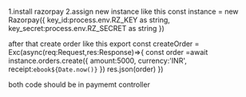 1.install razorpay 
2.assign new instance like this 
const instance = new Razorpay({
	key_id:process.env.RZ_KEY as string,
	key_secret:process.env.RZ_SECRET as string
})

after that create order like this
export const createOrder = Exc(async(req:Request,res:Response)=>{
	const order =await instance.orders.create({
		amount:5000,
		currency:'INR',
		receipt:`ebook${Date.now()}`
	})
	res.json(order)
})

both code should be in paymemt controller